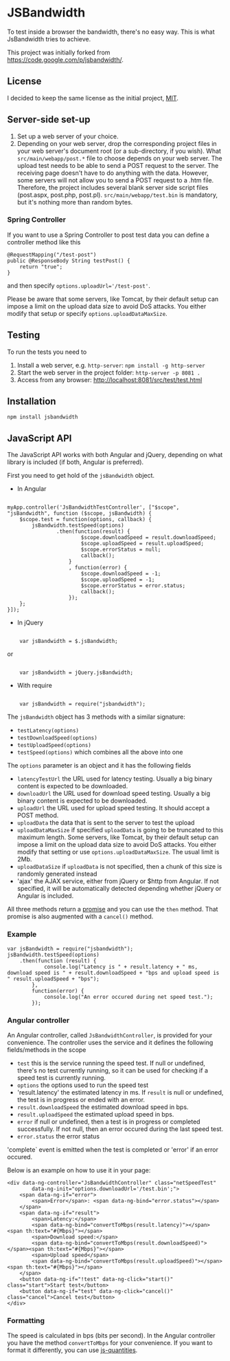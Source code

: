 # JSBandwidth

To test inside a browser the bandwidth, there's no easy way. This is what JsBandwidth tries to achieve.

This project was initially forked from https://code.google.com/p/jsbandwidth/.

## License
I decided to keep the same license as the initial project, [MIT](http://opensource.org/licenses/mit-license.php).

## Server-side set-up
1. Set up a web server of your choice.
2. Depending on your web server, drop the corresponding project files in your web server's document root (or a sub-directory, if you wish). What `src/main/webapp/post.*` file to choose depends on your web server. The upload test needs to be able to send a POST request to the server. The receiving page doesn't have to do anything with the data. However, some servers will not allow you to send a POST request to a .htm file. Therefore, the project includes several blank server side script files (post.aspx, post.php, post.pl). `src/main/webapp/test.bin` is mandatory, but it's nothing more than random bytes. 

### Spring Controller

If you want to use a Spring Controller to post test data you can define a controller method like this

	@RequestMapping("/test-post")
	public @ResponseBody String testPost() {
		return "true";
	}
	
and then specify `options.uploadUrl='/test-post'`.

Please be aware that some servers, like Tomcat, by their default setup can impose a limit on the upload data size to avoid DoS attacks. You either modify that setup or specify `options.uploadDataMaxSize`.

## Testing
To run the tests you need to

1. Install a web server, e.g. `http-server`: `npm install -g http-server`
2. Start the web server in the project folder: `http-server -p 8081 .`
3. Access from any browser: [http://localhost:8081/src/test/test.html](http://localhost:8081/spec/JsBandwidthSpec.html)

## Installation
    
    npm install jsbandwidth

## JavaScript API
The JavaScript API works with both Angular and jQuery, depending on what library is included (if both, Angular is preferred).

First you need to get hold of the `jsBandwidth` object.

- In Angular

<pre><code>
myApp.controller('JsBandwidthTestController', ["$scope", "jsBandwidth", function ($scope, jsBandwidth) {
	$scope.test = function(options, callback) {
		jsBandwidth.testSpeed(options)
				.then(function(result) {
						$scope.downloadSpeed = result.downloadSpeed;
						$scope.uploadSpeed = result.uploadSpeed;
						$scope.errorStatus = null;
						callback();
					}
					, function(error) {
						$scope.downloadSpeed = -1;
						$scope.uploadSpeed = -1;
						$scope.errorStatus = error.status;
						callback();
					});
	};
}]);
</code></pre>

- In jQuery

<pre><code>
	var jsBandwidth = $.jsBandwidth;
</code></pre>

or 

<pre><code>
	var jsBandwidth = jQuery.jsBandwidth;
</code></pre>

- With require

<pre><code>
	var jsBandwidth = require("jsbandwidth");
</code></pre>

The `jsBandwidth` object has 3 methods with a similar signature:
- `testLatency(options)`
- `testDownloadSpeed(options)`
- `testUploadSpeed(options)`
- `testSpeed(options)` which combines all the above into one

The `options` parameter is an object and it has the following fields
- `latencyTestUrl` the URL used for latency testing. Usually a big binary content is expected to be downloaded.
- `downloadUrl` the URL used for download speed testing. Usually a big binary content is expected to be downloaded.
- `uploadUrl` the URL used for upload speed testing. It should accept a POST method.
- `uploadData` the data that is sent to the server to test the upload
- `uploadDataMaxSize` if specified `uploadData` is going to be truncated to this maximum length. Some servers, like Tomcat, by their default setup can impose a limit on the upload data size to avoid DoS attacks. You either modify that setting or use `options.uploadDataMaxSize`. The usual limit is 2Mb.
- `uploadDataSize` if `uploadData` is not specified, then a chunk of this size is randomly generated instead
- 'ajax' the AJAX service, either from jQuery or $http from Angular. If not specified, it will be automatically detected depending whether jQuery or Angular is included.

All three methods return a [promise](https://developer.mozilla.org/en-US/docs/Web/JavaScript/Reference/Global_Objects/Promise) and you can use the `then` method. That promise is also augmented with a `cancel()` method.

### Example

	var jsBandwidth = require("jsbandwidth");
	jsBandwidth.testSpeed(options)
		.then(function (result) {
				console.log("Latency is " + result.latency + " ms, download speed is " + result.downloadSpeed + "bps and upload speed is " result.uploadSpeed + "bps");
			},
			function(error) {
				console.log("An error occured during net speed test.");
			});

### Angular controller			
An Angular controller, called `JsBandwidthController`, is provided for your convenience. The controller uses the service and it defines the following fields/methods in the scope
- `test` this is the service running the speed test. If null or undefined, there's no test currently running, so it can be used for checking if a speed test is currently running.
- `options` the options used to run the speed test
- 'result.latency' the estimated latency in ms. If `result` is null or undefined, the test is in progress or ended with an error.
- `result.downloadSpeed` the estimated download speed in bps.
- `result.uploadSpeed` the estimated upload speed in bps.
- `error` if null or undefined, then a test is in progress or completed successfully. If not null, then an error occured during the last speed test.
-  `error.status` the error status

'complete` event is emitted when the test is completed or 'error' if an error occured.

Below is an example on how to use it in your page:

	<div data-ng-controller="JsBandwidthController" class="netSpeedTest"
			data-ng-init="options.downloadUrl='/test.bin';">
		<span data-ng-if="error">
			<span>Error</span>: <span data-ng-bind="error.status"></span>
		</span>
		<span data-ng-if="result">
			<span>Latency:</span>
			<span data-ng-bind="convertToMbps(result.latency)"></span><span th:text="#{Mbps}"></span>
			<span>Download speed:</span>
			<span data-ng-bind="convertToMbps(result.downloadSpeed)"></span><span th:text="#{Mbps}"></span>
			<span>Upload speed</span>
			<span data-ng-bind="convertToMbps(result.uploadSpeed)"></span><span th:text="#{Mbps}"></span>
		</span>
		<button data-ng-if="!test" data-ng-click="start()" class="start">Start test</button>
		<button data-ng-if="test" data-ng-click="cancel()" class="cancel">Cancel test</button>
	</div>


### Formatting
The speed is calculated in bps (bits per second). In the Angular controller you have the method `convertToMbps` for your convenience. If you want to format it differently, you can use [js-quantities](https://github.com/gentooboontoo/js-quantities).
